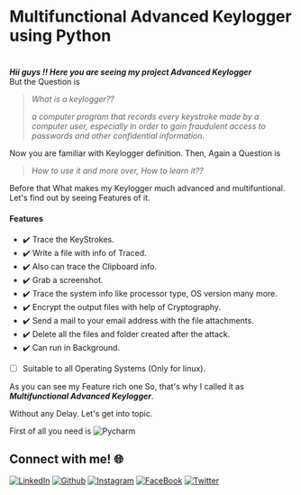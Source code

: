 # Multifunctional Advanced Keylogger using Python

#
***Hii guys !! Here you are seeing my project Advanced Keylogger***  
But the Question is 
>_What is a keylogger??_
>
>_a computer program that records every keystroke made by a computer user, especially  in order to gain fraudulent access to passwords and other confidential information._

Now you are familiar with Keylogger definition.
Then,
Again a Question is
>_How to use it and more over,_
>_How to learn it??_

Before that What makes my Keylogger much advanced and multifuntional.
Let's find out by seeing Features of it.
#### Features
- ✔️ Trace the KeyStrokes.  
- ✔️ Write a file with info of Traced.
- ✔️ Also can trace the Clipboard info.
- ✔️ Grab a screenshot.
- ✔️ Trace the system info like processor type, OS version many more.
- ✔️ Encrypt the output files with help of Cryptography.
- ✔️ Send a mail to your email address with the file attachments.
- ✔️ Delete all the files and folder created after the attack.
- ✔️ Can run in Background.
- [ ] Suitable to all Operating Systems (Only for linux).

As you can see my Feature rich one So, that's why I called it as ***Multifunctional Advanced Keylogger***.

Without any Delay. Let's get into topic.

First of all you need is ![Pycharm](https://img.shields.io/badge/IDE-PYCHARM-green)























## Connect with me! 🌐

[<img target="_blank" src="https://img.icons8.com/bubbles/100/000000/linkedin.png" title="LinkedIn">](https://www.linkedin.com/in/lakshmi-deeapk-karumuri-402460207)       [<img target="_blank" src="https://img.icons8.com/bubbles/100/000000/github.png" title="Github">](https://github.com/LakshmiDeepak9653)     [<img target="_blank" src="https://img.icons8.com/bubbles/100/000000/instagram-new.png" title="Instagram">](https://www.instagram.com/deepakvevo/) 
[<img target="_blank" src="https://img.icons8.com/bubbles/100/000000/facebook.png" title="FaceBook">](https://www.facebook.com/deepak.karumuri.3) [<img target="_blank" src="https://img.icons8.com/bubbles/100/000000/twitter.png" title="Twitter">](https://twitter.com/deepak_karumuri)
